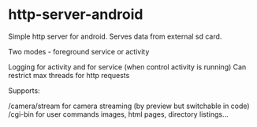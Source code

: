 # http-server-android
Simple http server for android. Serves data from external sd card. 

Two modes - foreground service or activity

Logging for activity and for service (when control activity is running)
Can restrict max threads for http requests

Supports:

/camera/stream for camera streaming (by preview but switchable in code)
/cgi-bin for user commands
images,
html pages,
directory listings...
